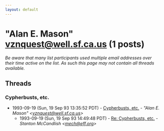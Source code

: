 ```yaml
---
layout: default
---
```


# "Alan E. Mason" <vznquest@well.sf.ca.us> (1 posts)

_Be aware that many list participants used multiple email addresses over their time active on the list. As such this page may not contain all threads available._

## Threads

### Cypherbusts, etc.
+ 1993-09-19 (Sun, 19 Sep 93 13:35:52 PDT) - [Cypherbusts, etc.](/archive/1993/09/4c8750a8c24c9fd98f563f790206cf2d8de13d7175a2121f1e37b10a6537d67d) - _"Alan E. Mason" \<vznquest@well.sf.ca.us\>_
  + 1993-09-19 (Sun, 19 Sep 93 14:49:48 PDT) - [Re: Cypherbusts, etc.](/archive/1993/09/ce584dfa4964cf0222f3bb88baf5b0f98f571b5daaf971b562dd9efc1c0b3c78) - _Stanton McCandlish \<mech@eff.org\>_

